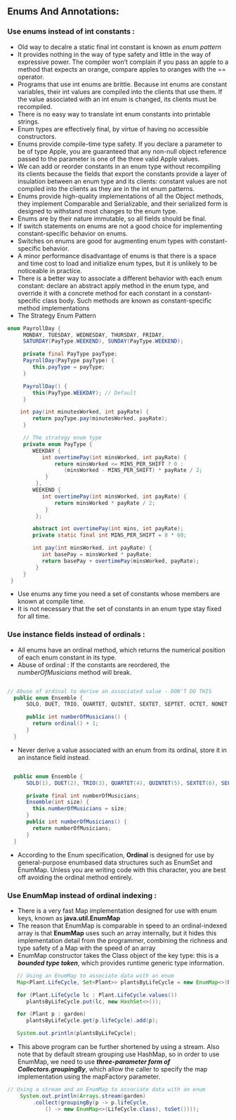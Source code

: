 ## Enums And Annotations:

### Use enums instead of int constants :
* Old way to decalre a static final int constant is known as <i>enum pattern</i>
* It provides nothing in the way of type safety and little in the way of expressive power. The compiler won’t complain if you pass an apple to a method that expects an orange, compare apples to oranges with the == operator.
* Programs that use int enums are brittle. Because int enums are constant variables, their int values are compiled into the clients that use them. If the value associated with an int enum is changed, its clients must be recompiled.
* There is no easy way to translate int enum constants into printable strings.
* Enum types are effectively final, by virtue of having no accessible constructors.
* Enums provide compile-time type safety. If you declare a parameter to be of type Apple, you are guaranteed that any non-null object reference passed to the parameter is one of the three valid Apple values.
* We can add or reorder constants in an enum type without recompiling its clients because the fields that export the constants provide a layer of insulation between an enum type and its clients: constant values are not compiled into the clients as they are in the int enum patterns.
* Enums provide high-quality implementations of all the Object methods, they implement Comparable and Serializable, and their serialized form is designed to withstand most changes to the enum type.
* Enums are by their nature immutable, so all fields should be final.
* If switch statements on enums are not a good choice for implementing constant-specific behavior on enums.
* Switches on enums are good for augmenting enum types with constant-specific behavior.
* A minor performance disadvantage of enums is that there is a space and time cost to load and initialize enum types, but it is unlikely to be noticeable in practice.
* There is a better way to associate a different behavior with each enum constant: declare an abstract apply method in the enum type, and override it with a concrete method for each constant in a constant-specific class body. Such methods are known as constant-specific method implementations
* The Strategy Enum Pattern
```java
enum PayrollDay {
     MONDAY, TUESDAY, WEDNESDAY, THURSDAY, FRIDAY,
     SATURDAY(PayType.WEEKEND), SUNDAY(PayType.WEEKEND);

     private final PayType payType;
     PayrollDay(PayType payType) { 
     	this.payType = payType; 
     }

     PayrollDay() { 
        this(PayType.WEEKDAY); // Default
     }

    int pay(int minutesWorked, int payRate) {
        return payType.pay(minutesWorked, payRate);
     }

     // The strategy enum type
     private enum PayType {
        WEEKDAY {
           int overtimePay(int minsWorked, int payRate) {
               return minsWorked <= MINS_PER_SHIFT ? 0 :
                  (minsWorked - MINS_PER_SHIFT) * payRate / 2;
            }
         },
        WEEKEND {
           int overtimePay(int minsWorked, int payRate) {
               return minsWorked * payRate / 2;
            }
         };

        abstract int overtimePay(int mins, int payRate);
        private static final int MINS_PER_SHIFT = 8 * 60;

        int pay(int minsWorked, int payRate) {
           int basePay = minsWorked * payRate;
           return basePay + overtimePay(minsWorked, payRate);
         }
     }
 }
```
* Use enums any time you need a set of constants whose members are known at compile time.
* It is not necessary that the set of constants in an enum type stay fixed for all time.


### Use instance fields instead of ordinals :
* All enums have an ordinal method, which returns the numerical position of each enum constant in its type.
* Abuse of ordinal : If the constants are reordered, the <i>numberOfMusicians</i> method will break.
```java

// Abuse of ordinal to derive an associated value - DON'T DO THIS
  public enum Ensemble {
      SOLO, DUET, TRIO, QUARTET, QUINTET, SEXTET, SEPTET, OCTET, NONET, DECTET;

      public int numberOfMusicians() { 
      	return ordinal() + 1; 
      }
  }
```
* Never derive a value associated with an enum from its ordinal, store it in an instance field instead.
```java

  public enum Ensemble {
      SOLO(1), DUET(2), TRIO(3), QUARTET(4), QUINTET(5), SEXTET(6), SEPTET(7), OCTET(8), DOUBLE_QUARTET(8), NONET(9), DECTET(10), TRIPLE_QUARTET(12);

      private final int numberOfMusicians;
      Ensemble(int size) { 
      	this.numberOfMusicians = size; 
      }
      public int numberOfMusicians() { 
      	return numberOfMusicians; 
      }
  }
```
* According to the Enum specification, <b>Ordinal</b> is designed for use by general-purpose enumbased data structures such as EnumSet and EnumMap. Unless you are writing code with this character, you are best off avoiding the ordinal method entirely.


### Use EnumMap instead of ordinal indexing :
* There is a very fast Map implementation designed for use with enum keys, known as <b>java.util.EnumMap</b>
* The reason that EnumMap is comparable in speed to an ordinal-indexed array is that <b>EnumMap</b> uses such an array internally, but it hides this implementation detail from the programmer, combining the richness and type safety of a Map with the speed of an array
* EnumMap constructor takes the Class object of the key type: this is a <b><i>bounded type token</i></b>, which provides runtime generic type information.
```java
   // Using an EnumMap to associate data with an enum
   Map<Plant.LifeCycle, Set<Plant>> plantsByLifeCycle = new EnumMap<>(Plant.LifeCycle.class);

   for (Plant.LifeCycle lc : Plant.LifeCycle.values())
   	  plantsByLifeCycle.put(lc, new HashSet<>());

   for (Plant p : garden) 
   	  plantsByLifeCycle.get(p.lifeCycle).add(p);

   System.out.println(plantsByLifeCycle);
```
* This above program can be further shortened by using a stream. Also note that by default stream grouping use HashMap, so in order to use EnumMap, we need to use <b><i>three-parameter form of Collectors.groupingBy</i></b>, which allow the caller to specify the map implementation using the mapFactory parameter.
```java
// Using a stream and an EnumMap to associate data with an enum
    System.out.println(Arrays.stream(garden)
    	.collect(groupingBy(p -> p.lifeCycle,
    		() -> new EnumMap<>(LifeCycle.class), toSet())));
```
